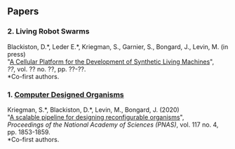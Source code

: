 ## Papers


### 2. Living Robot Swarms

Blackiston, D.\*, Leder E.\*, Kriegman, S., Garnier, S., Bongard, J., Levin, M. (in press) <br>
"[A Cellular Platform for the Development of Synthetic Living Machines]()", <br>
_??_, vol. ?? no. ??, pp. ??-??.  <br>
\*Co-first authors.
<br>


### 1. [Computer Designed Organisms](https://cdorgs.github.io)

Kriegman, S.\*, Blackiston, D.\*, Levin, M., Bongard, J. (2020)  <br>
"[A scalable pipeline for designing reconfigurable organisms](https://www.pnas.org/content/117/4/1853)",  <br>
_Proceedings of the National Academy of Sciences (PNAS)_, vol. 117 no. 4, pp. 1853-1859.  <br>
\*Co-first authors. <br>
